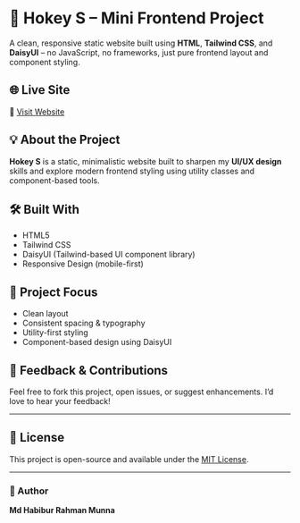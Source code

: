 # 🚀 Hokey S – Mini Frontend Project

A clean, responsive static website built using **HTML**, **Tailwind CSS**, and **DaisyUI** – no JavaScript, no frameworks, just pure frontend layout and component styling.

## 🌐 Live Site
🔗 [Visit Website](https://hokey-s.netlify.app)

## 💡 About the Project

**Hokey S** is a static, minimalistic website built to sharpen my **UI/UX design** skills and explore modern frontend styling using utility classes and component-based tools.

## 🛠️ Built With
- HTML5  
- Tailwind CSS  
- DaisyUI (Tailwind-based UI component library)  
- Responsive Design (mobile-first)

## 🎯 Project Focus
- Clean layout  
- Consistent spacing & typography  
- Utility-first styling  
- Component-based design using DaisyUI  

## 📢 Feedback & Contributions
Feel free to fork this project, open issues, or suggest enhancements. I’d love to hear your feedback!

---

## 📌 License
This project is open-source and available under the [MIT License](LICENSE).

---

### 👤 Author
**Md Habibur Rahman Munna**  

